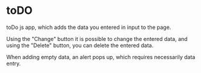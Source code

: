 # toDO
<p>toDo js app, which adds the data you entered in input to the page.</p>
<p>Using the "Change" button it is possible to change the entered data, and using the "Delete" button, you can delete the entered data.</p>
<p>When adding empty data, an alert pops up, which requires necessarily data entry.</p>
